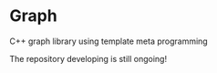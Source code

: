 # Graph
C++ graph library using template meta programming

The repository developing is still ongoing!
